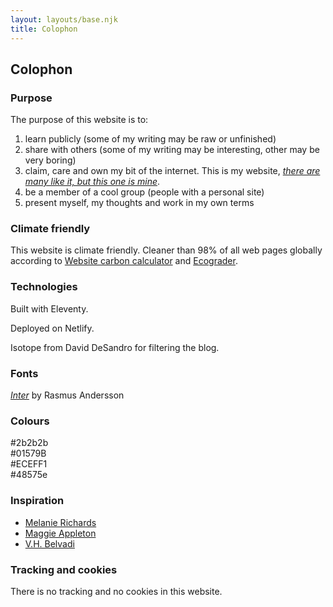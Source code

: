 ```yaml
---
layout: layouts/base.njk
title: Colophon
---
```


## Colophon

### Purpose

The purpose of this website is to:   
1. learn publicly (some of my writing may be raw or unfinished)
2. share with others (some of my writing may be interesting, other may be very boring)
3. claim, care and own my bit of the internet. This is my website, [*there are many like it, but this one is mine*](https://en.wikipedia.org/wiki/Rifleman%27s_Creed).
4. be a member of a cool group (people with a personal site)
5. present myself, my thoughts and work in my own terms

### Climate friendly

This website is climate friendly. Cleaner than 98% of all web pages globally according to [Website carbon calculator](https://www.websitecarbon.com/website/carlosrodrigo-com/) and [Ecograder](https://ecograder.com/report/ui51eop7QVAu1piHLdKCnYav).

### Technologies

Built with Eleventy.

Deployed on Netlify.

Isotope from David DeSandro for filtering the blog.

### Fonts

[*Inter*](https://fonts.google.com/specimen/Inter) by Rasmus Andersson

### Colours

<span class="square" style="background:var(--black);"></span> #2b2b2b   
<span class="square" style="background:var(--blue);"></span> #01579B   
<span class="square" style="background:var(--soft-grey);"></span> #ECEFF1   
<span class="square" style="background:var(--grey);"></span> #48575e   


### Inspiration

- [Melanie Richards](https://melanie-richards.com/)
- [Maggie Appleton](https://maggieappleton.com/garden)
- [V.H. Belvadi](https://vhbelvadi.com/) 

### Tracking and cookies

There is no tracking and no cookies in this website.